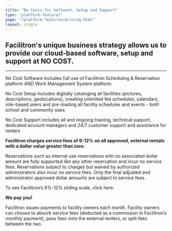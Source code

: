 ```yaml
---
title: "No Costs for Software, Setup and Support"
type: "platform-features"
page: "/platform-features/pricing.html"
layout: single
---
```


## Facilitron's unique business strategy allows us to provide our cloud-based software, setup and support at NO COST.

---

No Cost Software includes full use of Facilitron Scheduling & Reservation platform AND Work Management System platform.

No Cost Setup includes digitally cataloging all facilities (pictures, descriptions, geolocations), creating unlimited fee schedules, calendars, role-based users and pre-loading all facility schedules and events - both school and community uses.

No Cost Support includes all and ongoing training, technical support, dedicated account managers and 24/7 customer support and assistance for renters

__Facilitron charges service fees of 6-12% on all approved, external rentals with a dollar value greater than zero.__

Reservations such as internal use reservations with no associated dollar amount are fully supported like any other reservation and incur no service fees.  Reservations subject to charges but waived by authorized administrators also incur no service fees.  Only the final adjusted and administrator approved dollar amounts are subject to service fees.

To see Facilitron’s 6%-12% sliding scale, click here.

__We pay you!__

Facilitron issues payments to facility owners each month.  Facility owners can choose to absorb service fees (deducted as a commission in Facilitron’s monthly payment), pass fees onto the external renters, or split fees between the two.



